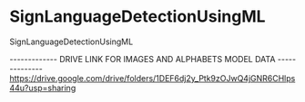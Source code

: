 # SignLanguageDetectionUsingML
SignLanguageDetectionUsingML

------------- DRIVE LINK FOR IMAGES AND ALPHABETS MODEL DATA --------------
https://drive.google.com/drive/folders/1DEF6dj2y_Ptk9zOJwQ4jGNR6CHlps44u?usp=sharing

